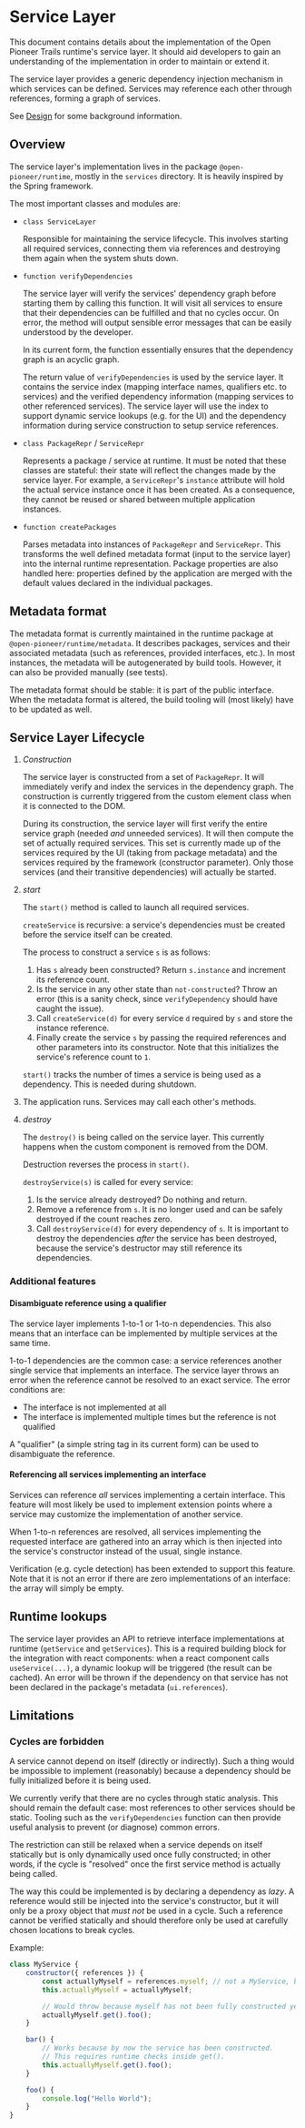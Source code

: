 # Service Layer

This document contains details about the implementation of the Open Pioneer Trails runtime's service layer.
It should aid developers to gain an understanding of the implementation in order to maintain or extend it.

The service layer provides a generic dependency injection mechanism in which services can be defined.
Services may reference each other through references, forming a graph of services.

See [Design](./Design.md) for some background information.

## Overview

The service layer's implementation lives in the package `@open-pioneer/runtime`, mostly in the `services` directory.
It is heavily inspired by the Spring framework.

The most important classes and modules are:

- `class ServiceLayer`

    Responsible for maintaining the service lifecycle.
    This involves starting all required services, connecting them via references and destroying them again when the system shuts down.

- `function verifyDependencies`

    The service layer will verify the services' dependency graph before starting them by calling this function.
    It will visit all services to ensure that their dependencies can be fulfilled and that no cycles occur.
    On error, the method will output sensible error messages that can be easily understood by the developer.

    In its current form, the function essentially ensures that the dependency graph is an acyclic graph.

    The return value of `verifyDependencies` is used by the service layer.
    It contains the service index (mapping interface names, qualifiers etc. to services) and the
    verified dependency information (mapping services to other referenced services).
    The service layer will use the index to support dynamic service lookups (e.g. for the UI)
    and the dependency information during service construction to setup service references.

- `class PackageRepr` / `ServiceRepr`

    Represents a package / service at runtime.
    It must be noted that these classes are stateful: their state will reflect the changes made by the service layer.
    For example, a `ServiceRepr`'s `instance` attribute will hold the actual service instance once it has been created.
    As a consequence, they cannot be reused or shared between multiple application instances.

- `function createPackages`

    Parses metadata into instances of `PackageRepr` and `ServiceRepr`.
    This transforms the well defined metadata format (input to the service layer) into the internal runtime representation.
    Package properties are also handled here: properties defined by the application are merged with the default values declared in
    the individual packages.

## Metadata format

The metadata format is currently maintained in the runtime package at `@open-pioneer/runtime/metadata`.
It describes packages, services and their associated metadata (such as references, provided interfaces, etc.).
In most instances, the metadata will be autogenerated by build tools.
However, it can also be provided manually (see tests).

The metadata format should be stable: it is part of the public interface.
When the metadata format is altered, the build tooling will (most likely) have to be updated as well.

## Service Layer Lifecycle

1. _Construction_

    The service layer is constructed from a set of `PackageRepr`.
    It will immediately verify and index the services in the dependency graph.
    The construction is currently triggered from the custom element class when it is connected to the DOM.

    During its construction, the service layer will first verify the entire service graph (needed _and_ unneeded services).
    It will then compute the set of actually required services.
    This set is currently made up of the services required by the UI (taking from package metadata) and the services required
    by the framework (constructor parameter).
    Only those services (and their transitive dependencies) will actually be started.

2. _start_

    The `start()` method is called to launch all required services.

    `createService` is recursive: a service's dependencies must be created before the service itself can be created.

    The process to construct a service `s` is as follows:

    1. Has `s` already been constructed? Return `s.instance` and increment its reference count.
    2. Is the service in any other state than `not-constructed`? Throw an error (this is a sanity check, since `verifyDependency` should have caught the issue).
    3. Call `createService(d)` for every service `d` required by `s` and store the instance reference.
    4. Finally create the service `s` by passing the required references and other parameters into its constructor.
       Note that this initializes the service's reference count to `1`.

    `start()` tracks the number of times a service is being used as a dependency.
    This is needed during shutdown.

3. The application runs.
   Services may call each other's methods.

4. _destroy_

    The `destroy()` is being called on the service layer.
    This currently happens when the custom component is removed from the DOM.

    Destruction reverses the process in `start()`.

    `destroyService(s)` is called for every service:

    1. Is the service already destroyed? Do nothing and return.
    2. Remove a reference from `s`.
       It is no longer used and can be safely destroyed if the count reaches zero.
    3. Call `destroyService(d)` for every dependency of `s`.
       It is important to destroy the dependencies _after_ the service has been destroyed,
       because the service's destructor may still reference its dependencies.

### Additional features

#### Disambiguate reference using a qualifier

The service layer implements 1-to-1 or 1-to-n dependencies.
This also means that an interface can be implemented by multiple services at the same time.

1-to-1 dependencies are the common case: a service references another single service that implements an interface.
The service layer throws an error when the reference cannot be resolved to an exact service.
The error conditions are:

- The interface is not implemented at all
- The interface is implemented multiple times but the reference is not qualified

A "qualifier" (a simple string tag in its current form) can be used to disambiguate the reference.

#### Referencing all services implementing an interface

Services can reference _all_ services implementing a certain interface.
This feature will most likely be used to implement extension points where a service may customize the implementation of another service.

When 1-to-n references are resolved, all services implementing the requested interface are gathered into an array which is then
injected into the service's constructor instead of the usual, single instance.

Verification (e.g. cycle detection) has been extended to support this feature.
Note that it is not an error if there are zero implementations of an interface: the array will simply be empty.

## Runtime lookups

The service layer provides an API to retrieve interface implementations at runtime (`getService` and `getServices`).
This is a required building block for the integration with react components: when a react component calls `useService(...)`,
a dynamic lookup will be triggered (the result can be cached).
An error will be thrown if the dependency on that service has not been declared in the package's metadata (`ui.references`).

## Limitations

### Cycles are forbidden

A service cannot depend on itself (directly or indirectly).
Such a thing would be impossible to implement (reasonably) because a dependency should be fully initialized
before it is being used.

We currently verify that there are no cycles through static analysis.
This should remain the default case: most references to other services should be static.
Tooling such as the `verifyDependencies` function can then provide useful analysis to prevent (or diagnose) common errors.

The restriction can still be relaxed when a service depends on itself statically but is only dynamically used once fully constructed;
in other words, if the cycle is "resolved" once the first service method is actually being called.

The way this could be implemented is by declaring a dependency as _lazy_.
A reference would still be injected into the service's constructor, but it will only be a proxy object that _must not_ be used in a cycle.
Such a reference cannot be verified statically and should therefore only be used at carefully chosen locations to break cycles.

Example:

```js
class MyService {
    constructor({ references }) {
        const actuallyMyself = references.myself; // not a MyService, but a Lazy<MyService>
        this.actuallyMyself = actuallyMyself;

        // Would throw because myself has not been fully constructed yet!
        actuallyMyself.get().foo();
    }

    bar() {
        // Works because by now the service has been constructed.
        // This requires runtime checks inside get().
        this.actuallyMyself.get().foo();
    }

    foo() {
        console.log("Hello World");
    }
}
```
